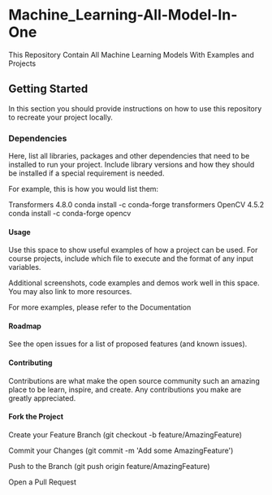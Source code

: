 # Machine_Learning-All-Model-In-One

This Repository Contain All Machine Learning Models With Examples and Projects

## Getting Started
In this section you should provide instructions on how to use this repository to recreate your project locally.

### Dependencies
Here, list all libraries, packages and other dependencies that need to be installed to run your project. Include library versions and how they should be installed if a special requirement is needed. 


For example, this is how you would list them:

Transformers 4.8.0
conda install -c conda-forge transformers
OpenCV 4.5.2
conda install -c conda-forge opencv

#### Usage
Use this space to show useful examples of how a project can be used. For course projects, include which file to execute and the format of any input variables.

Additional screenshots, code examples and demos work well in this space. You may also link to more resources.

For more examples, please refer to the Documentation

#### Roadmap
See the open issues for a list of proposed features (and known issues).

#### Contributing
Contributions are what make the open source community such an amazing place to be learn, inspire, and create. Any contributions you make are greatly appreciated.

#### Fork the Project
Create your Feature Branch (git checkout -b feature/AmazingFeature)

Commit your Changes (git commit -m 'Add some AmazingFeature')

Push to the Branch  (git push origin feature/AmazingFeature)

Open a Pull Request
